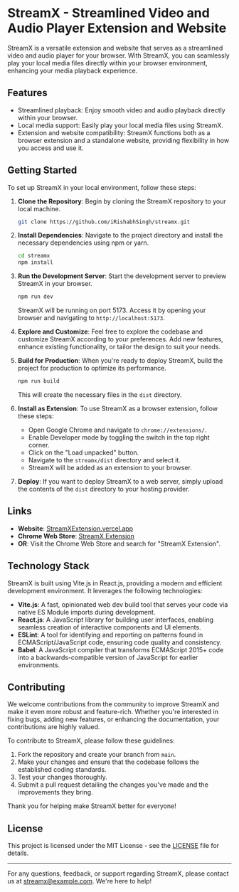 # StreamX - Streamlined Video and Audio Player Extension and Website

StreamX is a versatile extension and website that serves as a streamlined video and audio player for your browser. With StreamX, you can seamlessly play your local media files directly within your browser environment, enhancing your media playback experience.

## Features

- Streamlined playback: Enjoy smooth video and audio playback directly within your browser.
- Local media support: Easily play your local media files using StreamX.
- Extension and website compatibility: StreamX functions both as a browser extension and a standalone website, providing flexibility in how you access and use it.

## Getting Started

To set up StreamX in your local environment, follow these steps:

1. **Clone the Repository**: Begin by cloning the StreamX repository to your local machine.

   ```bash
   git clone https://github.com/iRishabhSingh/streamx.git
   ```

2. **Install Dependencies**: Navigate to the project directory and install the necessary dependencies using npm or yarn.

   ```bash
   cd streamx
   npm install
   ```

3. **Run the Development Server**: Start the development server to preview StreamX in your browser.

   ```bash
   npm run dev
   ```

   StreamX will be running on port 5173. Access it by opening your browser and navigating to `http://localhost:5173`.

4. **Explore and Customize**: Feel free to explore the codebase and customize StreamX according to your preferences. Add new features, enhance existing functionality, or tailor the design to suit your needs.

5. **Build for Production**: When you're ready to deploy StreamX, build the project for production to optimize its performance.

   ```bash
   npm run build
   ```

   This will create the necessary files in the `dist` directory.

6. **Install as Extension**: To use StreamX as a browser extension, follow these steps:

   - Open Google Chrome and navigate to `chrome://extensions/`.
   - Enable Developer mode by toggling the switch in the top right corner.
   - Click on the "Load unpacked" button.
   - Navigate to the `streamx/dist` directory and select it.
   - StreamX will be added as an extension to your browser.

7. **Deploy**: If you want to deploy StreamX to a web server, simply upload the contents of the `dist` directory to your hosting provider.

## Links

- **Website**: [StreamXExtension.vercel.app](https://streamxextension.vercel.app)
- **Chrome Web Store**: [StreamX Extension](https://chrome.google.com/webstore/)
- **OR**: Visit the Chrome Web Store and search for "StreamX Extension".

## Technology Stack

StreamX is built using Vite.js in React.js, providing a modern and efficient development environment. It leverages the following technologies:

- **Vite.js**: A fast, opinionated web dev build tool that serves your code via native ES Module imports during development.
- **React.js**: A JavaScript library for building user interfaces, enabling seamless creation of interactive components and UI elements.
- **ESLint**: A tool for identifying and reporting on patterns found in ECMAScript/JavaScript code, ensuring code quality and consistency.
- **Babel**: A JavaScript compiler that transforms ECMAScript 2015+ code into a backwards-compatible version of JavaScript for earlier environments.

## Contributing

We welcome contributions from the community to improve StreamX and make it even more robust and feature-rich. Whether you're interested in fixing bugs, adding new features, or enhancing the documentation, your contributions are highly valued.

To contribute to StreamX, please follow these guidelines:

1. Fork the repository and create your branch from `main`.
2. Make your changes and ensure that the codebase follows the established coding standards.
3. Test your changes thoroughly.
4. Submit a pull request detailing the changes you've made and the improvements they bring.

Thank you for helping make StreamX better for everyone!

## License

This project is licensed under the MIT License - see the [LICENSE](LICENSE) file for details.

---

For any questions, feedback, or support regarding StreamX, please contact us at streamx@example.com. We're here to help!
